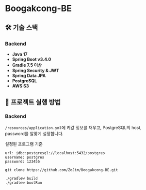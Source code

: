 # Boogakcong-BE

## 🛠️ 기술 스택
### Backend
- **Java 17** 
- **Spring Boot v3.4.0**
- **Gradle 7.5 이상**
- **Spring Security & JWT** 
- **Spring Data JPA** 
- **PostgreSQL** 
- **AWS S3**

## 🚀 프로젝트 실행 방법
### Backend

`/resources/application.yml`에 키값 정보를 채우고, PostgreSQL의 host, password를 알맞게 설정합니다.

설정된 프로그램 기준
```
url: jdbc:postgresql://localhost:5432/postgres
username: postgres
password: 123456
```

```
git clone https://github.com/ZoJim/Boogakcong-BE.git
```

```
./gradlew build
./gradlew bootRun
```
